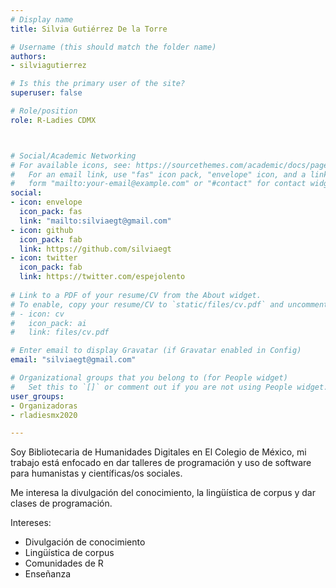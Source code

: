 ```yaml
---
# Display name
title: Silvia Gutiérrez De la Torre

# Username (this should match the folder name)
authors:
- silviagutierrez

# Is this the primary user of the site?
superuser: false

# Role/position
role: R-Ladies CDMX



# Social/Academic Networking
# For available icons, see: https://sourcethemes.com/academic/docs/page-builder/#icons
#   For an email link, use "fas" icon pack, "envelope" icon, and a link in the
#   form "mailto:your-email@example.com" or "#contact" for contact widget.
social:
- icon: envelope
  icon_pack: fas
  link: "mailto:silviaegt@gmail.com"
- icon: github
  icon_pack: fab
  link: https://github.com/silviaegt
- icon: twitter
  icon_pack: fab
  link: https://twitter.com/espejolento
  
# Link to a PDF of your resume/CV from the About widget.
# To enable, copy your resume/CV to `static/files/cv.pdf` and uncomment the lines below.
# - icon: cv
#   icon_pack: ai
#   link: files/cv.pdf

# Enter email to display Gravatar (if Gravatar enabled in Config)
email: "silviaegt@gmail.com"

# Organizational groups that you belong to (for People widget)
#   Set this to `[]` or comment out if you are not using People widget.
user_groups:
- Organizadoras
- rladiesmx2020

---
```


Soy Bibliotecaria de Humanidades Digitales en El Colegio de México, mi trabajo está enfocado en dar talleres de programación y uso de software para humanistas y científicas/os sociales. 

Me interesa la divulgación del conocimiento, la lingüística de corpus y dar clases de programación.

Intereses:
- Divulgación de conocimiento
- Lingüística de corpus
- Comunidades de R
- Enseñanza
